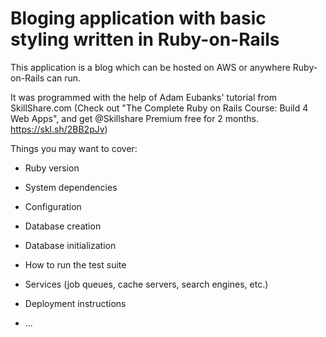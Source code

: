 # Bloging application with basic styling written in Ruby-on-Rails

This application is a blog which can be hosted on AWS or anywhere Ruby-on-Rails can run.


It was programmed with the help of Adam Eubanks' tutorial from SkillShare.com
(Check out "The Complete Ruby on Rails Course: Build 4 Web Apps", and get @Skillshare Premium free for 2 months. https://skl.sh/2BB2pJv)

Things you may want to cover:

* Ruby version

* System dependencies

* Configuration

* Database creation

* Database initialization

* How to run the test suite

* Services (job queues, cache servers, search engines, etc.)

* Deployment instructions

* ...

